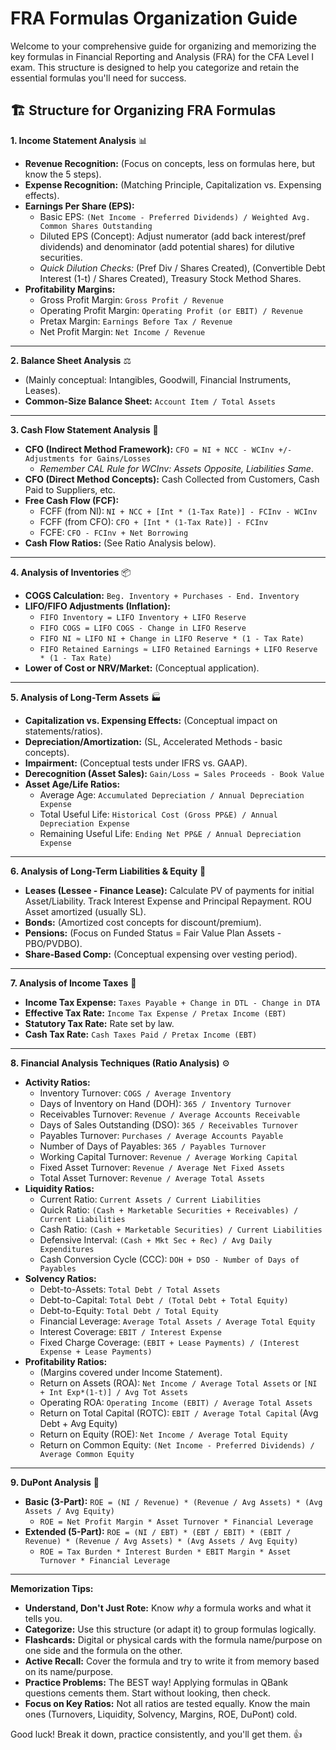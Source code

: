 # FRA Formulas Organization Guide
Welcome to your comprehensive guide for organizing and memorizing the key formulas in Financial Reporting and Analysis (FRA) for the CFA Level I exam. This structure is designed to help you categorize and retain the essential formulas you'll need for success.
## 🏗️ Structure for Organizing FRA Formulas

**1. Income Statement Analysis** 📊
* **Revenue Recognition:** (Focus on concepts, less on formulas here, but know the 5 steps).
* **Expense Recognition:** (Matching Principle, Capitalization vs. Expensing effects).
* **Earnings Per Share (EPS):**
    * Basic EPS: `(Net Income - Preferred Dividends) / Weighted Avg. Common Shares Outstanding`
    * Diluted EPS (Concept): Adjust numerator (add back interest/pref dividends) and denominator (add potential shares) for dilutive securities.
    * *Quick Dilution Checks:* (Pref Div / Shares Created), (Convertible Debt Interest (1-t) / Shares Created), Treasury Stock Method Shares.
* **Profitability Margins:**
    * Gross Profit Margin: `Gross Profit / Revenue` 
    * Operating Profit Margin: `Operating Profit (or EBIT) / Revenue` 
    * Pretax Margin: `Earnings Before Tax / Revenue` 
    * Net Profit Margin: `Net Income / Revenue` 

---

**2. Balance Sheet Analysis** ⚖️
* (Mainly conceptual: Intangibles, Goodwill, Financial Instruments, Leases).
* **Common-Size Balance Sheet:** `Account Item / Total Assets` 

---

**3. Cash Flow Statement Analysis** 🌊
* **CFO (Indirect Method Framework):** `CFO = NI + NCC - WCInv +/- Adjustments for Gains/Losses` 
    * *Remember CAL Rule for WCInv: Assets Opposite, Liabilities Same*.
* **CFO (Direct Method Concepts):** Cash Collected from Customers, Cash Paid to Suppliers, etc.
* **Free Cash Flow (FCF):**
    * FCFF (from NI): `NI + NCC + [Int * (1-Tax Rate)] - FCInv - WCInv` 
    * FCFF (from CFO): `CFO + [Int * (1-Tax Rate)] - FCInv` 
    * FCFE: `CFO - FCInv + Net Borrowing` 
* **Cash Flow Ratios:** (See Ratio Analysis below).

---

**4. Analysis of Inventories** 📦
* **COGS Calculation:** `Beg. Inventory + Purchases - End. Inventory` 
* **LIFO/FIFO Adjustments (Inflation):**
    * `FIFO Inventory = LIFO Inventory + LIFO Reserve`
    * `FIFO COGS = LIFO COGS - Change in LIFO Reserve`
    * `FIFO NI ≈ LIFO NI + Change in LIFO Reserve * (1 - Tax Rate)`
    * `FIFO Retained Earnings ≈ LIFO Retained Earnings + LIFO Reserve * (1 - Tax Rate)`
* **Lower of Cost or NRV/Market:** (Conceptual application).

---

**5. Analysis of Long-Term Assets** 🏭
* **Capitalization vs. Expensing Effects:** (Conceptual impact on statements/ratios).
* **Depreciation/Amortization:** (SL, Accelerated Methods - basic concepts).
* **Impairment:** (Conceptual tests under IFRS vs. GAAP).
* **Derecognition (Asset Sales):** `Gain/Loss = Sales Proceeds - Book Value` 
* **Asset Age/Life Ratios:**
    * Average Age: `Accumulated Depreciation / Annual Depreciation Expense` 
    * Total Useful Life: `Historical Cost (Gross PP&E) / Annual Depreciation Expense` 
    * Remaining Useful Life: `Ending Net PP&E / Annual Depreciation Expense` 

---

**6. Analysis of Long-Term Liabilities & Equity** 🏦
* **Leases (Lessee - Finance Lease):** Calculate PV of payments for initial Asset/Liability. Track Interest Expense and Principal Repayment. ROU Asset amortized (usually SL).
* **Bonds:** (Amortized cost concepts for discount/premium).
* **Pensions:** (Focus on Funded Status = Fair Value Plan Assets - PBO/PVDBO).
* **Share-Based Comp:** (Conceptual expensing over vesting period).

---

**7. Analysis of Income Taxes** 🧾
* **Income Tax Expense:** `Taxes Payable + Change in DTL - Change in DTA` 
* **Effective Tax Rate:** `Income Tax Expense / Pretax Income (EBT)` 
* **Statutory Tax Rate:** Rate set by law.
* **Cash Tax Rate:** `Cash Taxes Paid / Pretax Income (EBT)` 

---

**8. Financial Analysis Techniques (Ratio Analysis)** ⚙️
* **Activity Ratios:**
    * Inventory Turnover: `COGS / Average Inventory` 
    * Days of Inventory on Hand (DOH): `365 / Inventory Turnover` 
    * Receivables Turnover: `Revenue / Average Accounts Receivable` 
    * Days of Sales Outstanding (DSO): `365 / Receivables Turnover` 
    * Payables Turnover: `Purchases / Average Accounts Payable` 
    * Number of Days of Payables: `365 / Payables Turnover` 
    * Working Capital Turnover: `Revenue / Average Working Capital` 
    * Fixed Asset Turnover: `Revenue / Average Net Fixed Assets` 
    * Total Asset Turnover: `Revenue / Average Total Assets` 
* **Liquidity Ratios:**
    * Current Ratio: `Current Assets / Current Liabilities` 
    * Quick Ratio: `(Cash + Marketable Securities + Receivables) / Current Liabilities` 
    * Cash Ratio: `(Cash + Marketable Securities) / Current Liabilities` 
    * Defensive Interval: `(Cash + Mkt Sec + Rec) / Avg Daily Expenditures` 
    * Cash Conversion Cycle (CCC): `DOH + DSO - Number of Days of Payables` 
* **Solvency Ratios:**
    * Debt-to-Assets: `Total Debt / Total Assets` 
    * Debt-to-Capital: `Total Debt / (Total Debt + Total Equity)`
    * Debt-to-Equity: `Total Debt / Total Equity` 
    * Financial Leverage: `Average Total Assets / Average Total Equity` 
    * Interest Coverage: `EBIT / Interest Expense` 
    * Fixed Charge Coverage: `(EBIT + Lease Payments) / (Interest Expense + Lease Payments)` 
* **Profitability Ratios:**
    * (Margins covered under Income Statement).
    * Return on Assets (ROA): `Net Income / Average Total Assets` or `[NI + Int Exp*(1-t)] / Avg Tot Assets` 
    * Operating ROA: `Operating Income (EBIT) / Average Total Assets` 
    * Return on Total Capital (ROTC): `EBIT / Average Total Capital` (Avg Debt + Avg Equity) 
    * Return on Equity (ROE): `Net Income / Average Total Equity` 
    * Return on Common Equity: `(Net Income - Preferred Dividends) / Average Common Equity` 

---

**9. DuPont Analysis** 🧩
* **Basic (3-Part):** `ROE = (NI / Revenue) * (Revenue / Avg Assets) * (Avg Assets / Avg Equity)`
    * `ROE = Net Profit Margin * Asset Turnover * Financial Leverage` 
* **Extended (5-Part):** `ROE = (NI / EBT) * (EBT / EBIT) * (EBIT / Revenue) * (Revenue / Avg Assets) * (Avg Assets / Avg Equity)`
    * `ROE = Tax Burden * Interest Burden * EBIT Margin * Asset Turnover * Financial Leverage` 

---

**Memorization Tips:**
* **Understand, Don't Just Rote:** Know *why* a formula works and what it tells you.
* **Categorize:** Use this structure (or adapt it) to group formulas logically.
* **Flashcards:** Digital or physical cards with the formula name/purpose on one side and the formula on the other.
* **Active Recall:** Cover the formula and try to write it from memory based on its name/purpose.
* **Practice Problems:** The BEST way! Applying formulas in QBank questions cements them. Start without looking, then check.
* **Focus on Key Ratios:** Not all ratios are tested equally. Know the main ones (Turnovers, Liquidity, Solvency, Margins, ROE, DuPont) cold.

Good luck! Break it down, practice consistently, and you'll get them. 👍
